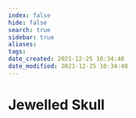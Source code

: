 ```yaml
---
index: false
hide: false
search: true
sidebar: true
aliases:
tags:
date_created: 2021-12-25 10:34:48
date_modified: 2021-12-25 10:34:48
---
```


# Jewelled Skull
